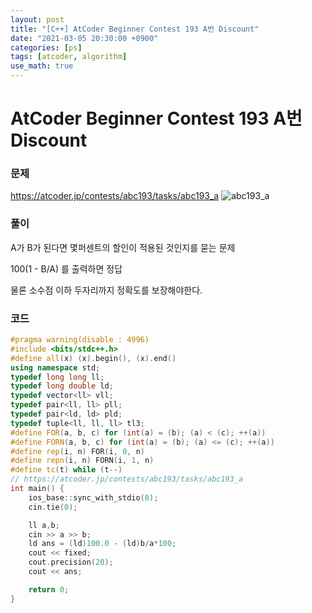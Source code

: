 ```yaml
---
layout: post
title: "[C++] AtCoder Beginner Contest 193 A번 Discount"
date: "2021-03-05 20:30:00 +0900"
categories: [ps]
tags: [atcoder, algorithm]
use_math: true
---
```


# AtCoder Beginner Contest 193 A번 Discount
### 문제

https://atcoder.jp/contests/abc193/tasks/abc193_a
![abc193_a](https://i.imgur.com/AXxP86l.png)
  
  
### 풀이

A가 B가 된다면 몇퍼센트의 할인이 적용된 것인지를 묻는 문제

100(1 - B/A) 를 출력하면 정답

물론 소수점 이하 두자리까지 정확도를 보장해야한다.

### 코드

```cpp
#pragma warning(disable : 4996)
#include <bits/stdc++.h>
#define all(x) (x).begin(), (x).end()
using namespace std;
typedef long long ll;
typedef long double ld;
typedef vector<ll> vll;
typedef pair<ll, ll> pll;
typedef pair<ld, ld> pld;
typedef tuple<ll, ll, ll> tl3;
#define FOR(a, b, c) for (int(a) = (b); (a) < (c); ++(a))
#define FORN(a, b, c) for (int(a) = (b); (a) <= (c); ++(a))
#define rep(i, n) FOR(i, 0, n)
#define repn(i, n) FORN(i, 1, n)
#define tc(t) while (t--)
// https://atcoder.jp/contests/abc193/tasks/abc193_a
int main() {
    ios_base::sync_with_stdio(0);
    cin.tie(0);

    ll a,b;
    cin >> a >> b;
    ld ans = (ld)100.0 - (ld)b/a*100;
    cout << fixed;
    cout.precision(20);
    cout << ans;

    return 0;
}
```